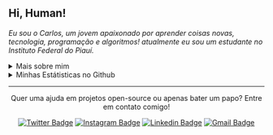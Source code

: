 <!--
![Imagem topo](./.github/assets/images/topo.png)
-->

<h2 align="left">
  Hi, Human!
</h2>

<p align="left">
  <em>
    Eu sou o Carlos, um jovem apaixonado por aprender coisas novas, tecnologia, programação e algoritmos! atualmente eu sou um estudante no Instituto Federal do Piauí.
  </em>
<p/>

<details>
  <summary>Mais sobre mim</summary>
  <ul>
    <li>🎓 Técnico em Informática pelo IFPI</li>
    <li>📚 Estudando Dev. Web e Mobile | Algoritmos | Matemática | Inglês</li>
  </ul>
</details>

<details>
  <summary>Minhas Estátisticas no Github</summary>
  <p>
    <img src="https://github-readme-stats.vercel.app/api/top-langs?locale=pt-br&username=carlos3g&theme=radical" alt="Techs utilizadas nos projetos" />
    <img src="https://github-readme-stats.vercel.app/api?locale=pt-br&username=carlos3g&theme=radical&show_icons=true&include_all_commits=true" alt="Estátisticas Gerais" />
  </p>
</details>

<hr/>

<p align="center">
  Quer uma ajuda em projetos open-source ou apenas bater um papo? Entre em contato comigo!
<p/>

<div align="center">

  [![Twitter Badge](https://img.shields.io/badge/-@c4rlos3g-4000FF?logo=twitter&logoColor=white)](https://twitter.com/c4rlos3g)
  [![Instagram Badge](https://img.shields.io/badge/-@c4rlos3g-4000FF?logo=instagram&logoColor=white)](https://www.instagram.com/c4rlos3g)
  [![Linkedin Badge](https://img.shields.io/badge/-Carlos%20Mesquita-4000FF?logo=Linkedin&logoColor=white)](https://www.linkedin.com/in/carlos3g)
  [![Gmail Badge](https://img.shields.io/badge/-carlosmesquita156@gmail.com-4000FF?logo=Gmail&logoColor=white)](mailto:carlosmesquita156@gmail.com)
  
</div>

<!--
![Imagem Rodape](./.github/assets/images/rodape.png)
-->
